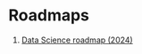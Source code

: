 # Roadmaps

1) [Data Science roadmap (2024)](https://github.com/soIipsist/dev-roadmap/blob/main/data_science.md)
